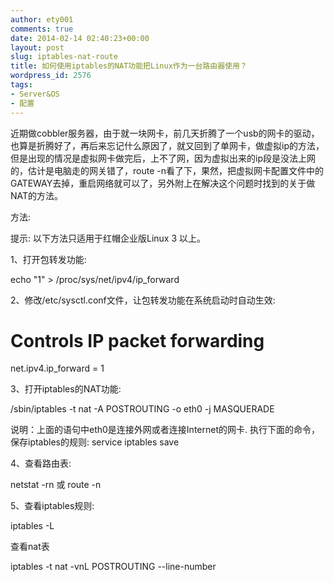 ```yaml
---
author: ety001
comments: true
date: 2014-02-14 02:40:23+00:00
layout: post
slug: iptables-nat-route
title: 如何使用iptables的NAT功能把Linux作为一台路由器使用？
wordpress_id: 2576
tags:
- Server&OS
- 配置
---
```


近期做cobbler服务器，由于就一块网卡，前几天折腾了一个usb的网卡的驱动，也算是折腾好了，再后来忘记什么原因了，就又回到了单网卡，做虚拟ip的方法，但是出现的情况是虚拟网卡做完后，上不了网，因为虚拟出来的ip段是没法上网的，估计是电脑走的网关错了，route -n看了下，果然，把虚拟网卡配置文件中的GATEWAY去掉，重启网络就可以了，另外附上在解决这个问题时找到的关于做NAT的方法。

方法:

提示: 以下方法只适用于红帽企业版Linux 3 以上。

1、打开包转发功能:

echo "1" > /proc/sys/net/ipv4/ip_forward

2、修改/etc/sysctl.conf文件，让包转发功能在系统启动时自动生效:

# Controls IP packet forwarding

net.ipv4.ip_forward = 1

3、打开iptables的NAT功能:

/sbin/iptables -t nat -A POSTROUTING -o eth0 -j MASQUERADE

说明：上面的语句中eth0是连接外网或者连接Internet的网卡. 执行下面的命令，保存iptables的规则: service iptables save

4、查看路由表:

netstat -rn 或 route -n

5、查看iptables规则:

iptables -L

查看nat表

iptables -t nat -vnL POSTROUTING --line-number

